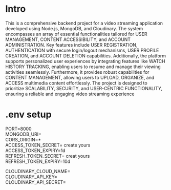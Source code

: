 # Intro
This is a comprehensive backend project for a video streaming application developed using Node.js, MongoDB, and Cloudinary. The system encompasses an array of essential functionalities tailored for USER MANAGEMENT, CONTENT ACCESSIBILITY, and ACCOUNT ADMINISTRATION. Key features include USER REGISTRATION, AUTHENTICATION with secure login/logout mechanisms, USER PROFILE CREATION, and ACCOUNT DELETION capabilities. Additionally, the platform supports personalized user experiences by integrating features like WATCH HISTORY TRACKING, enabling users to resume and manage their viewing activities seamlessly. Furthermore, it provides robust capabilities for CONTENT MANAGEMENT, allowing users to UPLOAD, ORGANIZE, and ACCESS multimedia content effortlessly. The project is designed to prioritize SCALABILITY, SECURITY, and USER-CENTRIC FUNCTIONALITY, ensuring a reliable and engaging video streaming experience

# .env setup
PORT=8000 <br>
MONGODB_URI= <br>
CORS_ORIGIN=* <br>
ACCESS_TOKEN_SECRET= create yours <br>
ACCESS_TOKEN_EXPIRY=1d <br>
REFRESH_TOKEN_SECRET= creat yours <br>
REFRESH_TOKEN_EXPIRY=10d <br>

CLOUDINARY_CLOUD_NAME= <br>
CLOUDINARY_API_KEY= <br>
CLOUDINARY_API_SECRET= <br>
